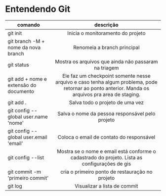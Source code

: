 # Entendendo Git

|comando|descrição|
|-|:-:|
| git init | Inicia o monitoramento do projeto |
| git branch -M + nome da nova branch| Renomeia a branch principal |
| git status | Mostra os arquivos que ainda não passaram na triagem |
| git add + nome e extensão do documento | Ele faz um checkpoint somente nesse arquivo e caso tenha algum problema, pode retornar ao ponto anterior. Manda os arquivos pra area de staging. |
|git add . | Salva todo o projeto de uma vez |
| git config --global user.name 'nome' | Salva o nome da pessoa responsável pelo projeto |
| git config --global user.email 'email' | Coloca o email de contato do responsável |
| git config --list | Mostra se o nome e email está conforme o cadastrado do projeto. Lista as configurações de gis |
| git commit -m 'primeiro commit' | cria o primeiro ponto de restauração no projeto |
| git log | Visualizar a lista de commit